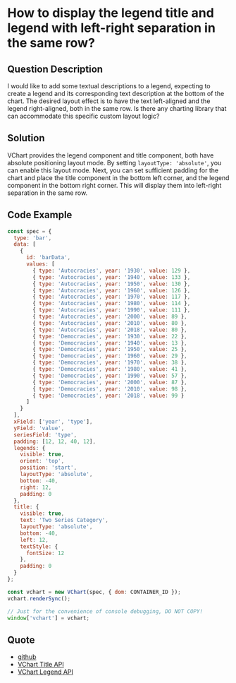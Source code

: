 # How to display the legend title and legend with left-right separation in the same row?

## Question Description

I would like to add some textual descriptions to a legend, expecting to create a legend and its corresponding text description at the bottom of the chart. The desired layout effect is to have the text left-aligned and the legend right-aligned, both in the same row.
Is there any charting library that can accommodate this specific custom layout logic?

## Solution

VChart provides the legend component and title component, both have absolute positioning layout mode. By setting `layoutType: 'absolute'`, you can enable this layout mode.
Next, you can set sufficient padding for the chart and place the title component in the bottom left corner, and the legend component in the bottom right corner. This will display them into left-right separation in the same row.

## Code Example

```javascript livedemo
const spec = {
  type: 'bar',
  data: [
    {
      id: 'barData',
      values: [
        { type: 'Autocracies', year: '1930', value: 129 },
        { type: 'Autocracies', year: '1940', value: 133 },
        { type: 'Autocracies', year: '1950', value: 130 },
        { type: 'Autocracies', year: '1960', value: 126 },
        { type: 'Autocracies', year: '1970', value: 117 },
        { type: 'Autocracies', year: '1980', value: 114 },
        { type: 'Autocracies', year: '1990', value: 111 },
        { type: 'Autocracies', year: '2000', value: 89 },
        { type: 'Autocracies', year: '2010', value: 80 },
        { type: 'Autocracies', year: '2018', value: 80 },
        { type: 'Democracies', year: '1930', value: 22 },
        { type: 'Democracies', year: '1940', value: 13 },
        { type: 'Democracies', year: '1950', value: 25 },
        { type: 'Democracies', year: '1960', value: 29 },
        { type: 'Democracies', year: '1970', value: 38 },
        { type: 'Democracies', year: '1980', value: 41 },
        { type: 'Democracies', year: '1990', value: 57 },
        { type: 'Democracies', year: '2000', value: 87 },
        { type: 'Democracies', year: '2010', value: 98 },
        { type: 'Democracies', year: '2018', value: 99 }
      ]
    }
  ],
  xField: ['year', 'type'],
  yField: 'value',
  seriesField: 'type',
  padding: [12, 12, 40, 12],
  legends: {
    visible: true,
    orient: 'top',
    position: 'start',
    layoutType: 'absolute',
    bottom: -40,
    right: 12,
    padding: 0
  },
  title: {
    visible: true,
    text: 'Two Series Category',
    layoutType: 'absolute',
    bottom: -40,
    left: 12,
    textStyle: {
      fontSize: 12
    },
    padding: 0
  }
};

const vchart = new VChart(spec, { dom: CONTAINER_ID });
vchart.renderSync();

// Just for the convenience of console debugging, DO NOT COPY!
window['vchart'] = vchart;
```

## Quote

- [github](https://github.com/VisActor/VChart)
- [VChart Title API](https://visactor.io/vchart/option/barChart#title.layoutType)
- [VChart Legend API](https://visactor.io/vchart/option/barChart-legends-discrete#layoutType)
